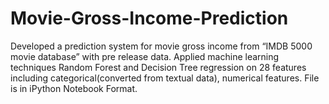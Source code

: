 # Movie-Gross-Income-Prediction
Developed a prediction system for movie gross income from “IMDB 5000 movie database” with pre release data. Applied machine learning techniques Random Forest and Decision Tree regression on 28 features including categorical(converted from textual data), numerical features. 
File is in iPython Notebook Format. 
